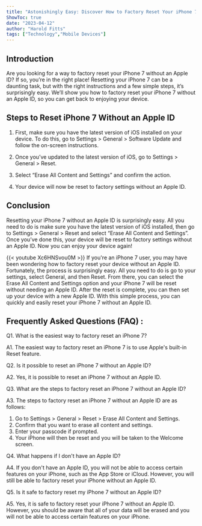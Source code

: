 ```yaml
---
title: "Astonishingly Easy: Discover How to Factory Reset Your iPhone 7 Without an Apple ID!"
ShowToc: true 
date: "2023-04-12"
author: "Harold Fitts" 
tags: ["Technology","Mobile Devices"]
---
```

## Introduction

Are you looking for a way to factory reset your iPhone 7 without an Apple ID? If so, you’re in the right place! Resetting your iPhone 7 can be a daunting task, but with the right instructions and a few simple steps, it’s surprisingly easy. We’ll show you how to factory reset your iPhone 7 without an Apple ID, so you can get back to enjoying your device.

## Steps to Reset iPhone 7 Without an Apple ID

1. First, make sure you have the latest version of iOS installed on your device. To do this, go to Settings > General > Software Update and follow the on-screen instructions.

2. Once you’ve updated to the latest version of iOS, go to Settings > General > Reset.

3. Select “Erase All Content and Settings” and confirm the action.

4. Your device will now be reset to factory settings without an Apple ID.

## Conclusion

Resetting your iPhone 7 without an Apple ID is surprisingly easy. All you need to do is make sure you have the latest version of iOS installed, then go to Settings > General > Reset and select “Erase All Content and Settings”. Once you’ve done this, your device will be reset to factory settings without an Apple ID. Now you can enjoy your device again!

{{< youtube Xc6HNSvou0M >}} 
If you're an iPhone 7 user, you may have been wondering how to factory reset your device without an Apple ID. Fortunately, the process is surprisingly easy. All you need to do is go to your settings, select General, and then Reset. From there, you can select the Erase All Content and Settings option and your iPhone 7 will be reset without needing an Apple ID. After the reset is complete, you can then set up your device with a new Apple ID. With this simple process, you can quickly and easily reset your iPhone 7 without an Apple ID.

## Frequently Asked Questions (FAQ) :
Q1. What is the easiest way to factory reset an iPhone 7? 

A1. The easiest way to factory reset an iPhone 7 is to use Apple's built-in Reset feature.

Q2. Is it possible to reset an iPhone 7 without an Apple ID?

A2. Yes, it is possible to reset an iPhone 7 without an Apple ID.

Q3. What are the steps to factory reset an iPhone 7 without an Apple ID?

A3. The steps to factory reset an iPhone 7 without an Apple ID are as follows: 
1. Go to Settings > General > Reset > Erase All Content and Settings. 
2. Confirm that you want to erase all content and settings. 
3. Enter your passcode if prompted. 
4. Your iPhone will then be reset and you will be taken to the Welcome screen.

Q4. What happens if I don't have an Apple ID?

A4. If you don't have an Apple ID, you will not be able to access certain features on your iPhone, such as the App Store or iCloud. However, you will still be able to factory reset your iPhone without an Apple ID.

Q5. Is it safe to factory reset my iPhone 7 without an Apple ID?

A5. Yes, it is safe to factory reset your iPhone 7 without an Apple ID. However, you should be aware that all of your data will be erased and you will not be able to access certain features on your iPhone.



